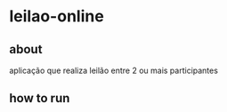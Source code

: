 # leilao-online

## about
aplicação que realiza leilão entre 2 ou mais participantes

## how to run
